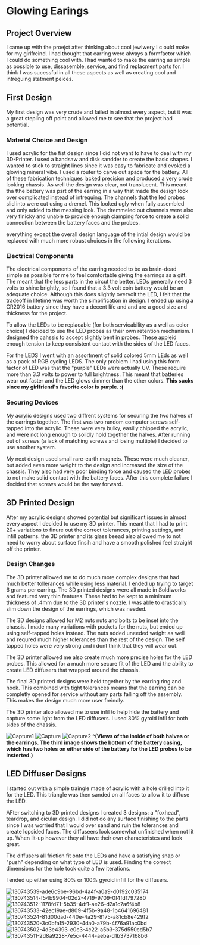 
# Glowing Earings    

## Project Overview

I came up with the proejct after thinking about cool jewlwery I c ould make for my girlfreind. I had thought that earring were always a formfactor which I could do something cool with. I had wanted to make the earring as simple as possible to use, dissasemble, service, and find replacment parts for. I think I was sucessful in all these aspects as well as creating cool and intreguing statment peices. 

## First Design 

My first design was very crude and failed in almost every aspect, but it was a great stepiing off point and allowed me to see that the project had potential. 

### Material Choice and Design 

I used acrylic for the fist design since I did not want to have to deal with my 3D-Printer. I used a bandsaw and disk sandder to create the basic shapes. I wanted to stick to straight lines since it was easy to fabricate and evoked a glowing mineral vibe. I used a router to carve out space for the battery. All of these fabrication techniques lacked precision and produced a very crude looking chassis. As well the design was clear, not translucent. This meant tha tthe battery was psrt of the earring in a way that made the design look over complicated instead of intrequing. The channels that the led probes slid into were cut using a dremel. This looked ugly when fully assembled and only added to the messing look. The dremmeled out channels were also very finicky and unable to provide enough clamping force to create a solid connection between the battery faces and the probes. 

everything except the overall design language of the intial design would be replaced with much more robust choices in the following iterations. 

### Electrical Components 

The electrical components of the earring needed to be as brain-dead simple as possible for me to feel comfortable giving the earrings as a gift. The meant that the less parts in the circut the better. LEDs generally need 3 volts to shine brightly, so I found that a 3.3 volt coin battery would be an adequate choice. Although this does slightly overvolt the LED, I felt that the tradeoff in lifetime was worth the simplification in design. I ended up using a CR2016 battery since they have a decent life and and are a good size and thickness for the project. 

To allow the LEDs to be replacable (for both servicability as a well as color choice) I decided to use the LED probes as their own retention mechanism. I designed the cahssis to accept slightly bent in probes. These appleid enough tension to keep consistent contact with the sides of the LED faces.

For the LEDS I went with an assortment of solid colored 5mm LEds as well as a pack of RGB cycling LEDS. The only problem I had using this form factor of LED was that the "purple" LEDs were actually UV. These require  more than 3.3 volts to power to full brightness. This meant that batteries wear out faster and the LED glows dimmer than the other colors. **This sucks since my girlfriend's favorite color is purple. :(** 
### Securing Devices 

My acrylic designs used two diffrent systems for securing the two halves of the earrings together. The first was two random computer screws self-tapped into the acrylic. These were very bulky, easilly chipped the acrylic, and were not long enough to solidly hold together the halves. After running out of screws (a lack of matching screws and losing multiple) I decided to use another system. 

My next design used small rare-earth magnets. These were much cleaner, but added even more weight to the design and increased the size of the chassis. They also had very poor binding force and caused the LED probes to not make solid contact with the battery faces. After this complete failure I decided that screws would be the way forward. 


## 3D Printed Design 
  
After my acrylic designs showed potential but significant issues in almost every aspect I decided to use my 3D printer. This meant that I had to print 20+ variations to finure out the correct tolerances, printing settings, and infill patterns. the 3D printer and its glass beead also allowed me to not need to worry about surface finsih and have a smooth polished feel straight off the printer. 

### Design Changes

The 3D printer allowed me to do much more complex designs that had much better tollerances while using less material. I ended up trying to target 6 grams per earring. The 3D printed designs were all made in Soldiworks and featured very thin features. These had to be kept to a minimum thickness of .4mm due to the 3D printer's nozzle. I was able to drastically slim down the design of the earrings, which was needed. 

The 3D designs allowed for M2 nuts nuts and bolts to be inset into the chassis. I made many variations with pockets for the nuts, but ended up using self-tapped holes instead. The nuts added uneeded weight as well and requred much higher tolerances than the rest of the design. The self tapped holes were very strong and i dont think that they will wear out.

The 3D printer allowed me also create much more precise holes for the LED probes. This allowed for a much more secure fit of the LED and the ability to create LED diffusers that wrapped around the chassis. 

The final 3D printed designs were held together by the earring ring and hook. This combined with tight tolerances means that the earring can be completly opened for service without any parts falling off the assembly. This makes the design much more user freindly. 

The 3D printer also allowed me to use infil to help hide the battery and capture some light from the LED diffusers. I used 30% gyroid infil for both sides of the chassis.

![Capture1](https://user-images.githubusercontent.com/72219191/133000500-8461e324-5bf4-4049-aca6-04bbe6bb0fe2.PNG)
![Capture](https://user-images.githubusercontent.com/72219191/133000495-bba98bd0-55fc-4320-81e6-3f03e4172cb9.PNG)
![Capture2](https://user-images.githubusercontent.com/72219191/133000464-656ec75f-c3f1-4da4-9e45-4ab98a78e1ca.PNG)
**^(Views of the inside of both halves or the earrings. The third image shows the bottom of the battery casing, which has two holes on either side of the battery for the LED probes to be insterted.)**
## LED Diffuser Designs 

I started out with a simple traingle made of acrylic with a hole drilled into it for the LED. This triangle was then sanded on all faces to allow it to diffuse the LED.

AFter switching to 3D printed designs I created 3 designs: a "foxhead", teardrop, and cicular design. I did not do any surface finishing to the parts since I was worried that I would over sand and ruin the tolerances and create lopsided faces. The diffuseers look somewhat unfinished when not lit up. When lit-up however they all have their own characteristcs and look great.

The diffusers all friction fit onto the LEDs and have a satisfying snap or "push" depending on what type of LED is used. Finding the correct dimensions for the hole took quite a few iterations. 

I ended up either using 80% or 100% gyroid infill for the diffusers. 




![130743539-ade6c9be-96bd-4a4f-a0a9-d0192c035174](https://user-images.githubusercontent.com/72219191/131619876-661e7572-c2b4-4bfb-91dd-d0bbbbd9c7ce.jpg)
![130743514-f54b9904-02d2-4719-9709-0f4fdf797280](https://user-images.githubusercontent.com/72219191/131620201-bb4ef7cc-a2a7-4741-91a1-d8d4bc569340.jpg)
![130743512-1178fd71-5b35-4df1-ae26-d2a1c7a6f4b8](https://user-images.githubusercontent.com/72219191/131619879-424537a5-5d60-4b0d-91ac-00bb52923c2d.jpg)
![130743533-42ec19ae-d809-4f5b-9a48-1b4641696481](https://user-images.githubusercontent.com/72219191/131619881-c73826f0-32a6-4391-911d-e43568ffd0df.jpg)
![130743524-81d00dad-440e-4a29-8175-a81cb8e429f2](https://user-images.githubusercontent.com/72219191/131619885-9d6a4d3d-b459-42d8-a84b-ebb3a429b0bb.jpg)
![130743520-3c0bfa15-2930-4da0-a79b-4f76a91ac0bd](https://user-images.githubusercontent.com/72219191/131619889-cc9aec52-554c-4503-8f80-65afdc7a4eff.jpg)
![130743502-4d3e4393-e0c3-4c22-a5b3-375d550cd5b7](https://user-images.githubusercontent.com/72219191/131619891-8fe925b0-35ee-43c5-b97d-26b1eed46d33.jpg)
![130743511-2d8a9228-7e5c-4444-aeba-d1b3737168b6](https://user-images.githubusercontent.com/72219191/131619892-55897140-29a1-44f9-8b9b-02894bd72d46.jpg)


